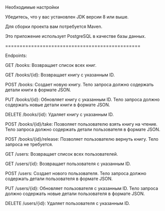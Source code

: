 Необходимые настройки

Убедитесь, что у вас установлен JDK версии 8 или выше.

Для сборки проекта вам потребуется Maven.

Это приложение использует PostgreSQL в качестве базы данных.

===============================================

Endpoints:

GET /books: Возвращает список всех книг.

GET /books/{id}: Возвращает книгу с указанным ID.

POST /books: Создает новую книгу. Тело запроса должно содержать детали книги в формате JSON.

PUT /books/{id}: Обновляет книгу с указанным ID. Тело запроса должно содержать новые детали книги в формате JSON.

DELETE /books/{id}: Удаляет книгу с указанным ID.

POST /books/{id}/take: Позволяет пользователю взять книгу на чтение. Тело запроса должно содержать детали пользователя в формате JSON.

POST /books/{id}/release: Позволяет пользователю вернуть книгу. Тело запроса не требуется.


GET /users: Возвращает список всех пользователей.

GET /users/{id}: Возвращает пользователя с указанным ID.

POST /users: Создает нового пользователя. Тело запроса должно содержать детали пользователя в формате JSON.

PUT /users/{id}: Обновляет пользователя с указанным ID. Тело запроса должно содержать новые детали пользователя в формате JSON.

DELETE /users/{id}: Удаляет пользователя с указанным ID.
